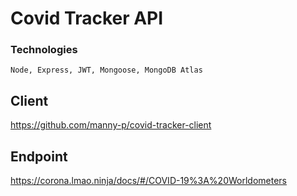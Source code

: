 # Covid Tracker API

### Technologies
```
Node, Express, JWT, Mongoose, MongoDB Atlas
```

## Client
https://github.com/manny-p/covid-tracker-client


## Endpoint
https://corona.lmao.ninja/docs/#/COVID-19%3A%20Worldometers



